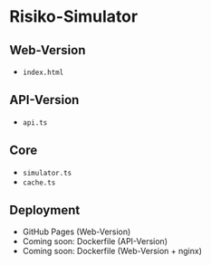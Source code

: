 # Risiko-Simulator



## Web-Version

- `index.html`

## API-Version

- `api.ts`

## Core

- `simulator.ts`
- `cache.ts`

## Deployment

- GitHub Pages (Web-Version)
- Coming soon: Dockerfile (API-Version) 
- Coming soon: Dockerfile (Web-Version + nginx)
